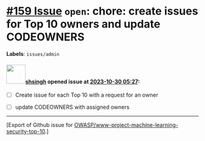 # [\#159 Issue](https://github.com/OWASP/www-project-machine-learning-security-top-10/issues/159) `open`: chore: create issues for Top 10 owners and update CODEOWNERS
**Labels**: `issues/admin`


#### <img src="https://avatars.githubusercontent.com/u/412800?v=4" width="50">[shsingh](https://github.com/shsingh) opened issue at [2023-10-30 05:27](https://github.com/OWASP/www-project-machine-learning-security-top-10/issues/159):

- [ ] Create issue for each Top 10 with a request for an owner
- [ ] update CODEOWNERS with assigned owners




-------------------------------------------------------------------------------



[Export of Github issue for [OWASP/www-project-machine-learning-security-top-10](https://github.com/OWASP/www-project-machine-learning-security-top-10).]
